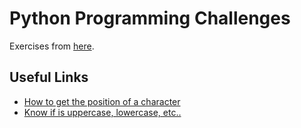# Python Programming Challenges

Exercises from [here](https://pythonprinciples.com/challenges/).

## Useful Links

- [How to get the position of a character](https://stackoverflow.com/questions/2294493/how-to-get-the-position-of-a-character-in-python)
- [Know if is uppercase, lowercase, etc..](https://www.geeksforgeeks.org/isupper-islower-lower-upper-python-applications)
